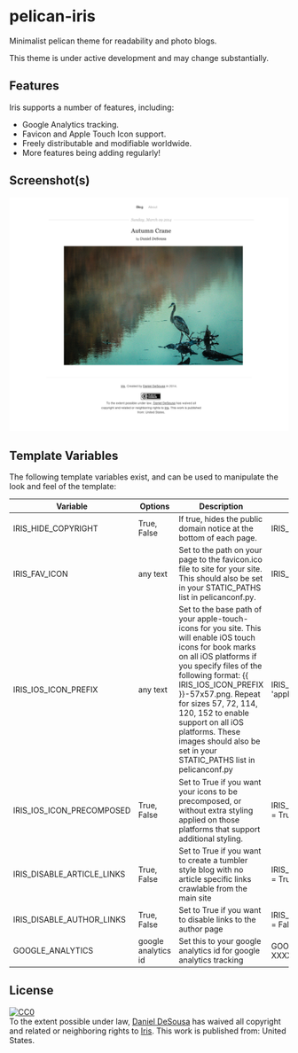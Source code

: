 pelican-iris
============

Minimalist pelican theme for readability and photo blogs.

This theme is under active development and may change substantially.

## Features

Iris supports a number of features, including:

- Google Analytics tracking.
- Favicon and Apple Touch Icon support.
- Freely distributable and modifiable worldwide.
- More features being adding regularly!

## Screenshot(s)

![](screenshot.png)

## Template Variables

The following template variables exist, and can be used to manipulate the look and feel of the template:

| Variable | Options | Description | Examples |
| -------- | ------- | ----------- | -------- |
| IRIS_HIDE_COPYRIGHT | True, False | If true, hides the public domain notice at the bottom of each page. | IRIS_HIDE_COPYRIGHT = True |
| IRIS_FAV_ICON | any text | Set to the path on your page to the favicon.ico file to site for your site. This should also be set in your STATIC_PATHS list in pelicanconf.py. | IRIS_FAV_ICON = 'favicon.ico' |
| IRIS_IOS_ICON_PREFIX | any text | Set to the base path of your apple-touch-icons for you site. This will enable iOS touch icons for book marks on all iOS platforms if you specify files of the following format: {{ IRIS_IOS_ICON_PREFIX }}-57x57.png. Repeat for sizes 57, 72, 114, 120, 152 to enable support on all iOS platforms. These images should also be set in your STATIC_PATHS list in pelicanconf.py | IRIS_IOS_ICON_PREFIX = 'apple-touch-icon' |
| IRIS_IOS_ICON_PRECOMPOSED | True, False | Set to True if you want your icons to be precomposed, or without extra styling applied on those platforms that support additional styling. | IRIS_IOS_ICON_PRECOMPOSED = True |
| IRIS_DISABLE_ARTICLE_LINKS | True, False | Set to True if you want to create a tumbler style blog with no article specific links crawlable from the main site | IRIS_DISABLE_ARTICLE_LINKS = True |
| IRIS_DISABLE_AUTHOR_LINKS | True, False | Set to True if you want to disable links to the author page | IRIS_DISABLE_AUTHOR_LINKS = False |
| GOOGLE_ANALYTICS | google analytics id | Set this to your google analytics id for google analytics tracking | GOOGLE_ANALYTICS = 'UA-XXXXXXX-X' |

## License
<p xmlns:dct="http://purl.org/dc/terms/" xmlns:vcard="http://www.w3.org/2001/vcard-rdf/3.0#">
<a rel="license" href="http://creativecommons.org/publicdomain/zero/1.0/"><img src="http://i.creativecommons.org/p/zero/1.0/88x31.png" style="border-style: none;" alt="CC0" /></a>
<br />
To the extent possible under law,
<a rel="dct:publisher" href="dandesousa.com/about"><span property="dct:title">Daniel DeSousa</span></a>
has waived all copyright and related or neighboring rights to
<span property="dct:title"><a href="http://github.com/dandesousa/pelican-iris">Iris</a></span>.
This work is published from:
<span property="vcard:Country" datatype="dct:ISO3166"
    content="US" about="dandesousa.com/about">
    United States</span>.
</p>
